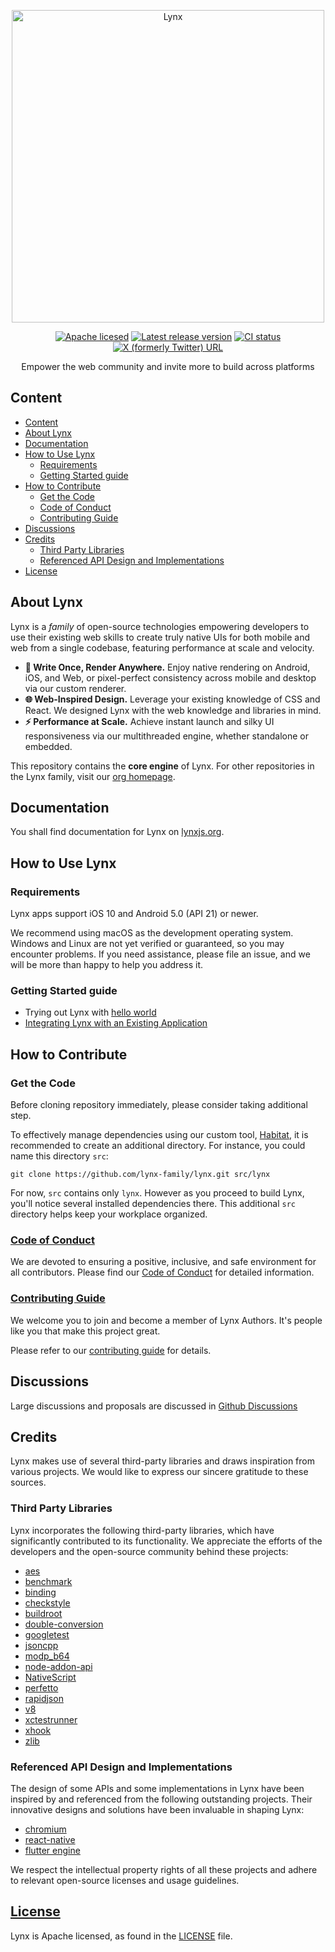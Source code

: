 <div align="center">

<p>
  <a href="https://lynxjs.org">
    <img width="500" alt="Lynx" src="https://github.com/user-attachments/assets/23e35f90-1506-4b1d-8114-6bb2b8b643e7" />
  </a>
</p>

[![Apache licesed](https://img.shields.io/badge/License-Apache--2.0-cyan?logo=apache)](https://github.com/lynx-family/lynx/blob/develop/LICENSE)
[![Latest release version](https://img.shields.io/github/v/release/lynx-family/lynx.svg)](https://github.com/lynx-family/lynx/releases)
[![CI status](https://img.shields.io/github/actions/workflow/status/lynx-family/lynx/ci.yml)](https://github.com/lynx-family/lynx/actions)
[![X (formerly Twitter) URL](https://img.shields.io/twitter/url?url=https%3A%2F%2Fx.com%2Flynxjs_org&style=social&label=Lynx)](https://x.com/lynxjs_org)

Empower the web community and invite more to build across platforms

</div>


## Content
- [Content](#content)
- [About Lynx](#about-lynx)
- [Documentation](#documentation)
- [How to Use Lynx](#how-to-use-lynx)
  - [Requirements](#requirements)
  - [Getting Started guide](#getting-started-guide)
- [How to Contribute](#how-to-contribute)
  - [Get the Code](#get-the-code)
  - [Code of Conduct](#code-of-conduct)
  - [Contributing Guide](#contributing-guide)
- [Discussions](#discussions)
- [Credits](#credits)
  - [Third Party Libraries](#third-party-libraries)
  - [Referenced API Design and Implementations](#referenced-api-design-and-implementations)
- [License](#license)

## About Lynx

Lynx is a _family_ of open-source technologies empowering developers to use their existing web skills to create truly native UIs for both mobile and web from a single codebase, featuring performance at scale and velocity.
- **💫 Write Once, Render Anywhere.** Enjoy native rendering on Android, iOS, and Web, or pixel-perfect consistency across mobile and desktop via our custom renderer.
- **🌐 Web-Inspired Design.** Leverage your existing knowledge of CSS and React. We designed Lynx with the web knowledge and libraries in mind.
- **⚡ Performance at Scale.** Achieve instant launch and silky UI responsiveness via our multithreaded engine, whether standalone or embedded.

This repository contains the **core engine** of Lynx. For other repositories in the Lynx family, visit our [org homepage](https://github.com/lynx-family).


## Documentation
You shall find documentation for Lynx on [lynxjs.org](http://lynxjs.org).

## How to Use Lynx
### Requirements
Lynx apps support iOS 10 and Android 5.0 (API 21) or newer.

We recommend using macOS as the development operating system. Windows and Linux are not yet verified or guaranteed, so you may encounter problems. If you need assistance, please file an issue, and we will be more than happy to help you address it.

### Getting Started guide
- Trying out Lynx with [hello world](https://lynxjs.org/guide/start/quick-start.html)
- [Integrating Lynx with an Existing Application](https://lynxjs.org/guide/start/integrate-with-existing-apps.html)

## How to Contribute
### Get the Code
Before cloning repository immediately, please consider taking additional step.

To effectively manage dependencies using our custom tool, [Habitat](https://github.com/lynx-family/habitat), it is recommended to create an additional directory.
For instance, you could name this directory `src`:

```
git clone https://github.com/lynx-family/lynx.git src/lynx
```

For now, `src` contains only `lynx`. However as you proceed to build Lynx, you'll notice several installed dependencies there.
This additional `src` directory helps keep your workplace organized.

### [Code of Conduct][coc]
We are devoted to ensuring a positive, inclusive, and safe environment for all contributors. Please find our [Code of Conduct][coc] for detailed information.

[coc]: CODE_OF_CONDUCT.md

### [Contributing Guide][contributing]
We welcome you to join and become a member of Lynx Authors. It's people like you that make this project great.

Please refer to our [contributing guide][contributing] for details.

[contributing]: CONTRIBUTING.md

## Discussions
Large discussions and proposals are discussed in [Github Discussions](https://github.com/lynx-family/lynx/discussions)

## Credits
Lynx makes use of several third-party libraries and draws inspiration from various projects. We would like to express our sincere gratitude to these sources.
### Third Party Libraries
Lynx incorporates the following third-party libraries, which have significantly contributed to its functionality. We appreciate the efforts of the developers and the open-source community behind these projects:
- [aes](https://github.com/SergeyBel/AES)
- [benchmark](https://github.com/google/benchmark)
- [binding](https://chromium.googlesource.com/chromium/blink/+/refs/heads/main/Source/bindings)
- [checkstyle](https://github.com/checkstyle/checkstyle)
- [buildroot](https://github.com/flutter/buildroot)
- [double-conversion](https://github.com/google/double-conversion)
- [googletest](https://github.com/google/googletest)
- [jsoncpp](https://github.com/open-source-parsers/jsoncpp)
- [modp_b64](https://github.com/Piasy/modp_b64)
- [node-addon-api](https://github.com/nodejs/node-addon-api)
- [NativeScript](https://github.com/NativeScript/NativeScript)
- [perfetto](https://android.googlesource.com/platform//external/perfetto/)
- [rapidjson](https://github.com/Tencent/rapidjson)
- [v8](https://chromium.googlesource.com/v8/v8.git)
- [xctestrunner](https://github.com/google/xctestrunner)
- [xhook](https://github.com/iqiyi/xHook.git)
- [zlib](https://chromium.googlesource.com/chromium/src/third_party/zlib)

### Referenced API Design and Implementations
The design of some APIs and some implementations in Lynx have been inspired by and referenced from the following outstanding projects. Their innovative designs and solutions have been invaluable in shaping Lynx:
- [chromium](https://chromium.googlesource.com/chromium/)
- [react-native](https://github.com/facebook/react-native)
- [flutter engine](https://github.com/flutter/engine)

We respect the intellectual property rights of all these projects and adhere to relevant open-source licenses and usage guidelines.

## [License][license]
Lynx is Apache licensed, as found in the [LICENSE][license] file.

[license]: LICENSE

